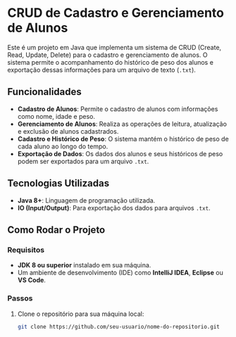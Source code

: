 # CRUD de Cadastro e Gerenciamento de Alunos

Este é um projeto em Java que implementa um sistema de CRUD (Create, Read, Update, Delete) para o cadastro e gerenciamento de alunos. O sistema permite o acompanhamento do histórico de peso dos alunos e exportação dessas informações para um arquivo de texto (`.txt`).

## Funcionalidades

- **Cadastro de Alunos**: Permite o cadastro de alunos com informações como nome, idade e peso.
- **Gerenciamento de Alunos**: Realiza as operações de leitura, atualização e exclusão de alunos cadastrados.
- **Cadastro e Histórico de Peso**: O sistema mantém o histórico de peso de cada aluno ao longo do tempo.
- **Exportação de Dados**: Os dados dos alunos e seus históricos de peso podem ser exportados para um arquivo `.txt`.

## Tecnologias Utilizadas

- **Java 8+**: Linguagem de programação utilizada.
- **IO (Input/Output)**: Para exportação dos dados para arquivos `.txt`.

## Como Rodar o Projeto

### Requisitos

- **JDK 8 ou superior** instalado em sua máquina.
- Um ambiente de desenvolvimento (IDE) como **IntelliJ IDEA**, **Eclipse** ou **VS Code**.

### Passos

1. Clone o repositório para sua máquina local:
   ```bash
   git clone https://github.com/seu-usuario/nome-do-repositorio.git
